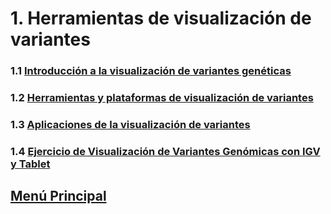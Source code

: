 # 1. Herramientas de visualización de variantes
### 1.1 [Introducción a la visualización de variantes genéticas](./01_introducciónherramientasvariantes.md)
### 1.2 [Herramientas y plataformas de visualización de variantes](./02_plataformasvisualizacion.md)
### 1.3 [Aplicaciones de la visualización de variantes](./03_aplicaciones.md)
### 1.4 [Ejercicio de Visualización de Variantes Genómicas con IGV y Tablet](./04_ejerciciovisualizacion.md)

## [Menú Principal](../../index.md)

